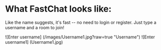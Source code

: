 # What FastChat looks like:
Like the name suggests, it's fast -- no need to login or register. 
Just type a username and a room to join!

![Enter username] (/images/Username1.jpg?raw=true "Username")
![Enter username1] (Username1.jpg)
